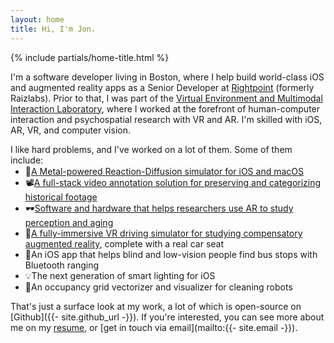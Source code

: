 ```yaml
---
layout: home
title: Hi, I'm Jon.
---
```


<style>
.emoji-bullet::before {
    top: unset !important;
    background-color: unset !important;
}

.emoji-bullet-pizza::before {
    content: "🍕" !important;
}

.emoji-bullet-film-reel::before {
    content: "📽️" !important;
}

.emoji-bullet-sunglasses::before {
    content: "🕶️" !important;
}

.emoji-bullet-car::before {
    content: "🚙" !important;
}

.emoji-bullet-signpost::before {
    content: "🚏" !important;
}

.emoji-bullet-light-bulb::before {
    content: "💡" !important;
}

.emoji-bullet-robot::before {
    content: "🤖" !important;
}
</style>

{% include partials/home-title.html %}

I'm a software developer living in Boston, where I help build world-class iOS and augmented reality apps as a Senior Developer at [Rightpoint](https://www.rightpoint.com/) (formerly Raizlabs). Prior to that, I was part of the [Virtual Environment and Multimodal Interaction Laboratory](https://umaine.edu/vemi/), where I worked at the forefront of human-computer interaction and psychospatial research with VR and AR. I'm skilled with iOS, AR, VR, and computer vision.

<p style="margin-bottom: 0;">
I like hard problems, and I've worked on a lot of them. Some of them include:
</p>
<ul style="margin-top: 0.1em;">
<li class="emoji-bullet emoji-bullet-pizza"><a href="/apps/liquid-math">A Metal-powered Reaction-Diffusion simulator for iOS and macOS</a></li>
<li class="emoji-bullet emoji-bullet-film-reel"><a href="https://github.com/colejd/waldorf">A full-stack video annotation solution for preserving and categorizing historical footage</a></li>
<li class="emoji-bullet emoji-bullet-sunglasses"><a href="https://github.com/colejd/kino">Software and hardware that helps researchers use AR to study perception and aging</a></li>
<li class="emoji-bullet emoji-bullet-car"><a href="https://cugr.umaine.edu/wp-content/uploads/sites/146/2013/04/2013_CUGR-ShowcaseAbstracts1.pdf">A fully-immersive VR driving simulator for studying compensatory augmented reality</a>, complete with a real car seat</li>
<li class="emoji-bullet emoji-bullet-signpost">An iOS app that helps blind and low-vision people find bus stops with Bluetooth ranging</li>
<li class="emoji-bullet emoji-bullet-light-bulb">The next generation of smart lighting for iOS</li>
<li class="emoji-bullet emoji-bullet-robot">An occupancy grid vectorizer and visualizer for cleaning robots</li>
</ul>

That's just a surface look at my work, a lot of which is open-source on [Github]({{- site.github_url -}}). If you're interested, you can see more about me on my [resume](/resume), or [get in touch via email](mailto:{{- site.email -}}).